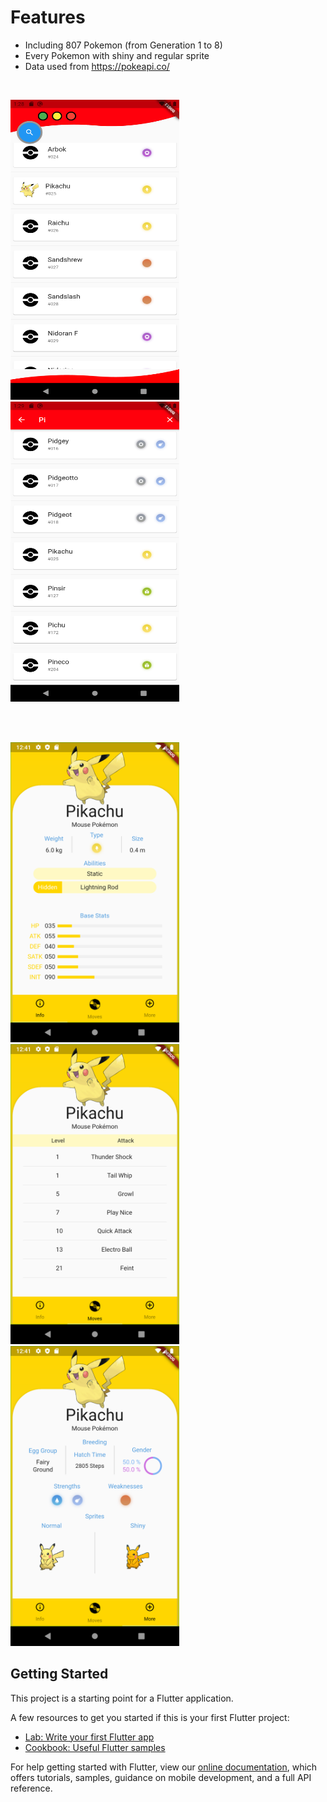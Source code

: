 # Features
- Including 807 Pokemon (from Generation 1 to 8)
- Every Pokemon with shiny and regular sprite
- Data used from https://pokeapi.co/

<br>
<p float="center">
  <img src="https://github.com/jenni01s/PokedexApp/blob/master/Screenshot/homescreen.png" width="270" height="480">
  <img src="https://github.com/jenni01s/PokedexApp/blob/master/Screenshot/search.png" width="270" height="480"> 
</p>
<br><br>


<p float="center">
<img src="https://github.com/jenni01s/PokedexApp/blob/master/Screenshot/pikachu_info.png" width="270" height="480">
<img src="https://github.com/jenni01s/PokedexApp/blob/master/Screenshot/pikachu_moves.png" width="270" height="480"> 
<img src="https://github.com/jenni01s/PokedexApp/blob/master/Screenshot/pikachu_more.png" width="270" height="480">
</p>

## Getting Started

This project is a starting point for a Flutter application.

A few resources to get you started if this is your first Flutter project:

- [Lab: Write your first Flutter app](https://flutter.dev/docs/get-started/codelab)
- [Cookbook: Useful Flutter samples](https://flutter.dev/docs/cookbook)

For help getting started with Flutter, view our
[online documentation](https://flutter.dev/docs), which offers tutorials,
samples, guidance on mobile development, and a full API reference.

